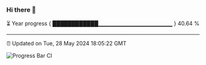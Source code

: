 ### Hi there 👋

⏳ Year progress { ████████████▁▁▁▁▁▁▁▁▁▁▁▁▁▁▁▁▁▁ } 40.64 %

---

⏰ Updated on Tue, 28 May 2024 18:05:22 GMT

![Progress Bar CI](https://github.com/liununu/liununu/workflows/Progress%20Bar%20CI/badge.svg)
